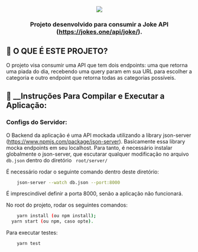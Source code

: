 <h1 align=center>
<img src="https://raw.githubusercontent.com/jgsneves/rocketseatNWL/master/ecoleta_main_image2.png" />
</h1>

<h3 align="center">

Projeto desenvolvido para consumir a Joke API (https://jokes.one/api/joke/).

</h3>

## **:memo: O QUE É ESTE PROJETO?**

O projeto visa consumir uma API que tem dois endpoints: uma que retorna uma piada do dia, recebendo uma query param em sua URL para escolher a categoria e outro endpoint que retorna todas as categorias possíveis.


## **:runner: __Instruções Para Compilar e Executar a Aplicação:**

### Configs do Servidor:

O Backend da aplicação é uma API mockada utilizando a library json-server (https://www.npmjs.com/package/json-server). Basicamente essa library mocka endpoints em seu localhost. Para tanto, é necessário instalar globalmente o json-server, que escutarar qualquer modificação no arquivo ```db.json``` dentro do diretório ``` root/server/```

É necessário rodar o seguinte comando dentro deste diretório:
```sh
	json-server --watch db.json --port:8000
```
É imprescindível definir a porta 8000, senão a aplicação não funcionará.

No root do projeto, rodar os seguintes comandos:
```sh
	yarn install (ou npm install);
  yarn start (ou npm, caso opte).
```
Para executar testes:
```sh
	yarn test
```
